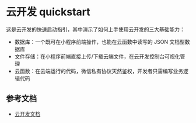 # 云开发 quickstart

这是云开发的快速启动指引，其中演示了如何上手使用云开发的三大基础能力：

-   数据库：一个既可在小程序前端操作，也能在云函数中读写的 JSON 文档型数据库
-   文件存储：在小程序前端直接上传/下载云端文件，在云开发控制台可视化管理
-   云函数：在云端运行的代码，微信私有协议天然鉴权，开发者只需编写业务逻辑代码

## 参考文档

-   [云开发文档](https://developers.weixin.qq.com/miniprogram/dev/wxcloud/basis/getting-started.html)
